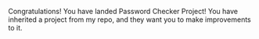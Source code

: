 Congratulations! You have landed Password Checker Project! You have inherited a project from my repo, and they want you to make improvements to it.
